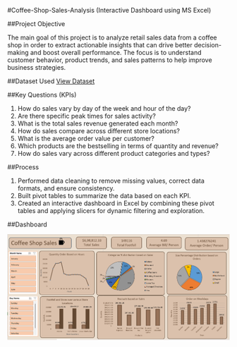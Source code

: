 #Coffee-Shop-Sales-Analysis (Interactive Dashboard using MS Excel)

##Project Objective

The main goal of this project is to analyze retail sales data from a coffee shop in order to extract actionable insights that can drive better decision-making and boost overall performance. The focus is to understand customer behavior, product trends, and sales patterns to help improve business strategies.

##Dataset Used
[View Dataset](https://example.com)

##Key Questions (KPIs)

1. How do sales vary by day of the week and hour of the day?
2. Are there specific peak times for sales activity?
3. What is the total sales revenue generated each month?
4. How do sales compare across different store locations?
5. What is the average order value per customer?
6. Which products are the bestselling in terms of quantity and revenue?
7. How do sales vary across different product categories and types?

##Process

1. Performed data cleaning to remove missing values, correct data formats, and ensure consistency.
2. Built pivot tables to summarize the data based on each KPI.
3. Created an interactive dashboard in Excel by combining these pivot tables and applying slicers for dynamic filtering and exploration.

##Dashboard

![Dashboard Screenshot](https://github.com/shubh-verma96/Coffee-Shop-Sales/blob/main/Dashboard%20Screenshot.png)

